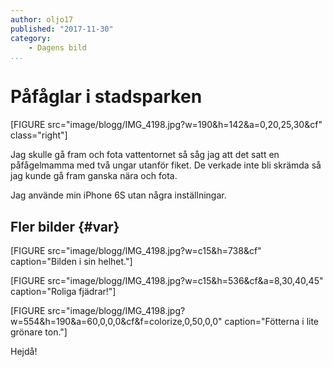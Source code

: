 ```yaml
---
author: oljo17
published: "2017-11-30"
category:
    - Dagens bild
...
```

Påfåglar i stadsparken
==================================


[FIGURE src="image/blogg/IMG_4198.jpg?w=190&h=142&a=0,20,25,30&cf" class="right"]

Jag skulle gå fram och fota vattentornet så såg jag att det satt en påfågelmamma med två ungar utanför fiket.
De verkade inte bli skrämda så jag kunde gå fram ganska nära och fota.


<!--more-->

Jag använde min iPhone 6S utan några inställningar.

Fler bilder {#var}
-----------------------------------
[FIGURE src="image/blogg/IMG_4198.jpg?w=c15&h=738&cf" caption="Bilden i sin helhet."]

[FIGURE src="image/blogg/IMG_4198.jpg?w=c15&h=536&cf&a=8,30,40,45" caption="Roliga fjädrar!"]

[FIGURE src="image/blogg/IMG_4198.jpg?w=554&h=190&a=60,0,0,0&cf&f=colorize,0,50,0,0" caption="Fötterna i lite grönare ton."]




<!-- [FIGURE src="image/dbwebbisar.jpg?w=700" caption="Här är en liten del av den större planschen."]

Det är [Anna på Montage](http://montage.se/) som ritade dem en gång i tiden till en plansch.

Planschen ser i sin helhet ut så här, klicka på den för att komma till bilden som fungerar utmärkt som bakgrundsbild på din desktop dator. -->




Hejdå!
